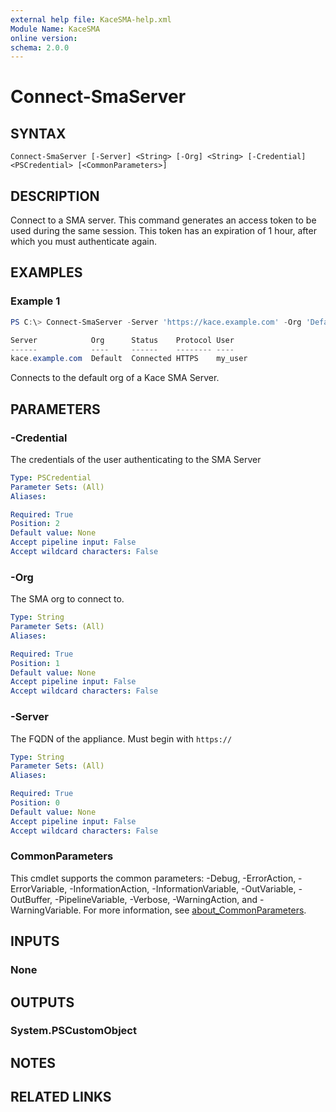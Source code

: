 ```yaml
---
external help file: KaceSMA-help.xml
Module Name: KaceSMA
online version:
schema: 2.0.0
---
```


# Connect-SmaServer

## SYNTAX

```
Connect-SmaServer [-Server] <String> [-Org] <String> [-Credential] <PSCredential> [<CommonParameters>]
```

## DESCRIPTION
Connect to a SMA server. This command generates an access token to be used during the same session. This token has an expiration of 1 hour, after which you must authenticate again.

## EXAMPLES

### Example 1
```powershell
PS C:\> Connect-SmaServer -Server 'https://kace.example.com' -Org 'Default' -Credential (Get-Credential)

Server            Org      Status    Protocol User
------            ----     ------    -------- ----
kace.example.com  Default  Connected HTTPS    my_user
```

Connects to the default org of a Kace SMA Server.

## PARAMETERS

### -Credential
The credentials of the user authenticating to the SMA Server

```yaml
Type: PSCredential
Parameter Sets: (All)
Aliases:

Required: True
Position: 2
Default value: None
Accept pipeline input: False
Accept wildcard characters: False
```

### -Org
The SMA org to connect to.

```yaml
Type: String
Parameter Sets: (All)
Aliases:

Required: True
Position: 1
Default value: None
Accept pipeline input: False
Accept wildcard characters: False
```

### -Server
The FQDN of the appliance. Must begin with `https://`

```yaml
Type: String
Parameter Sets: (All)
Aliases:

Required: True
Position: 0
Default value: None
Accept pipeline input: False
Accept wildcard characters: False
```

### CommonParameters
This cmdlet supports the common parameters: -Debug, -ErrorAction, -ErrorVariable, -InformationAction, -InformationVariable, -OutVariable, -OutBuffer, -PipelineVariable, -Verbose, -WarningAction, and -WarningVariable. For more information, see [about_CommonParameters](http://go.microsoft.com/fwlink/?LinkID=113216).

## INPUTS

### None

## OUTPUTS

### System.PSCustomObject
## NOTES

## RELATED LINKS

